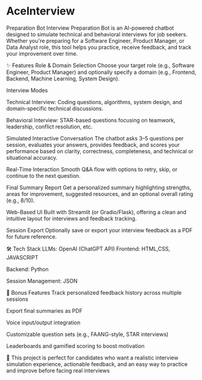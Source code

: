 # AceInterview
Preparation Bot
Interview Preparation Bot is an AI-powered chatbot designed to simulate technical and behavioral interviews for job seekers. Whether you're preparing for a Software Engineer, Product Manager, or Data Analyst role, this tool helps you practice, receive feedback, and track your improvement over time.

✨ Features
Role & Domain Selection
Choose your target role (e.g., Software Engineer, Product Manager) and optionally specify a domain (e.g., Frontend, Backend, Machine Learning, System Design).

Interview Modes

Technical Interview: Coding questions, algorithms, system design, and domain-specific technical discussions.

Behavioral Interview: STAR-based questions focusing on teamwork, leadership, conflict resolution, etc.

Simulated Interactive Conversation
The chatbot asks 3–5 questions per session, evaluates your answers, provides feedback, and scores your performance based on clarity, correctness, completeness, and technical or situational accuracy.

Real-Time Interaction
Smooth Q&A flow with options to retry, skip, or continue to the next question.

Final Summary Report
Get a personalized summary highlighting strengths, areas for improvement, suggested resources, and an optional overall rating (e.g., 8/10).

Web-Based UI
Built with Streamlit (or Gradio/Flask), offering a clean and intuitive layout for interviews and feedback tracking.

Session Export
Optionally save or export your interview feedback as a PDF for future reference.

🛠 Tech Stack
LLMs: OpenAI (ChatGPT API)
Frontend: HTML,CSS, JAVASCRIPT

Backend: Python

Session Management:  JSON



🚀 Bonus Features
Track personalized feedback history across multiple sessions

Export final summaries as PDF

Voice input/output integration

Customizable question sets (e.g., FAANG-style, STAR interviews)

Leaderboards and gamified scoring to boost motivation

📌 This project is perfect for candidates who want a realistic interview simulation experience, actionable feedback, and an easy way to practice and improve before facing real interviews
